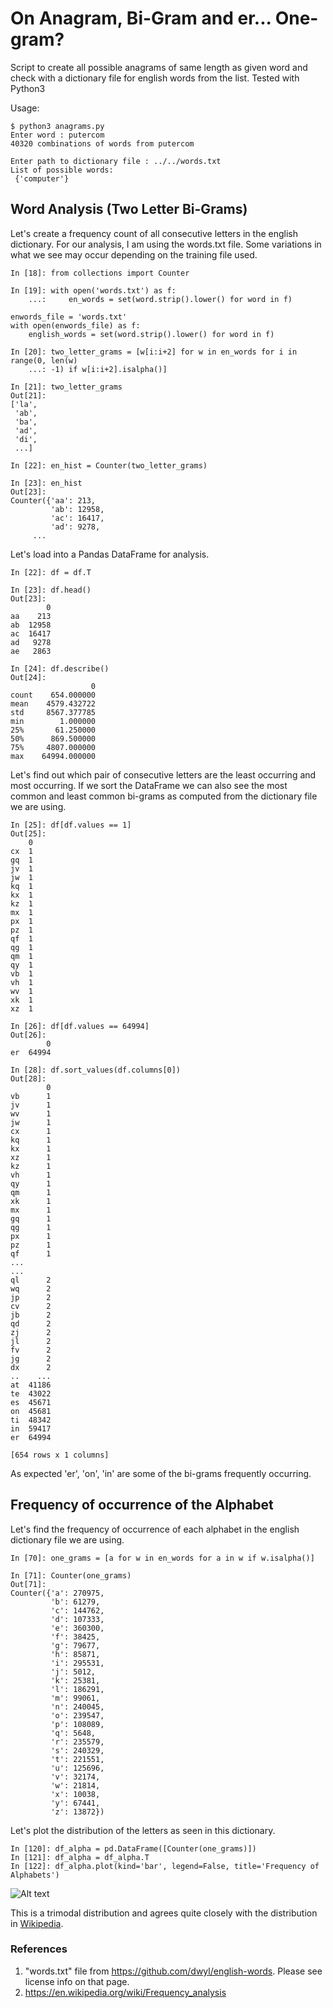 # On Anagram, Bi-Gram and er... One-gram?

Script to create all possible anagrams of same length as given word
and check with a dictionary file for english words from the list.
Tested with Python3

Usage:
```
$ python3 anagrams.py
Enter word : putercom
40320 combinations of words from putercom

Enter path to dictionary file : ../../words.txt
List of possible words:
 {'computer'}
```

## Word Analysis (Two Letter Bi-Grams)
Let's create a frequency count of all consecutive letters in the english dictionary. For our analysis, I am using the words.txt file. Some variations in what we see may occur depending on the training file used.

```
In [18]: from collections import Counter 

In [19]: with open('words.txt') as f:                                           
    ...:     en_words = set(word.strip().lower() for word in f)

enwords_file = 'words.txt'
with open(enwords_file) as f:
    english_words = set(word.strip().lower() for word in f)

In [20]: two_letter_grams = [w[i:i+2] for w in en_words for i in range(0, len(w)
    ...: -1) if w[i:i+2].isalpha()]

In [21]: two_letter_grams
Out[21]: 
['la',
 'ab',
 'ba',
 'ad',
 'di',
 ...]

In [22]: en_hist = Counter(two_letter_grams)

In [23]: en_hist
Out[23]: 
Counter({'aa': 213,
         'ab': 12958,
         'ac': 16417,
         'ad': 9278,
	 ...

```

Let's load into a Pandas DataFrame for analysis.

```
In [22]: df = df.T

In [23]: df.head()
Out[23]: 
        0
aa    213
ab  12958
ac  16417
ad   9278
ae   2863

In [24]: df.describe()
Out[24]: 
                  0
count    654.000000
mean    4579.432722
std     8567.377785
min        1.000000
25%       61.250000
50%      869.500000
75%     4807.000000
max    64994.000000

```

Let's find out which pair of consecutive letters are the least occurring and most occurring. If we sort the DataFrame we can also see the most common and least common bi-grams as computed from the dictionary file we are using.

```
In [25]: df[df.values == 1]
Out[25]: 
    0
cx  1
gq  1
jv  1
jw  1
kq  1
kx  1
kz  1
mx  1
px  1
pz  1
qf  1
qg  1
qm  1
qy  1
vb  1
vh  1
wv  1
xk  1
xz  1

In [26]: df[df.values == 64994]
Out[26]: 
        0
er  64994

In [28]: df.sort_values(df.columns[0])
Out[28]: 
        0
vb      1
jv      1
wv      1
jw      1
cx      1
kq      1
kx      1
xz      1
kz      1
vh      1
qy      1
qm      1
xk      1
mx      1
gq      1
qg      1
px      1
pz      1
qf      1
...
...
ql      2
wq      2
jp      2
cv      2
jb      2
qd      2
zj      2
jl      2
fv      2
jg      2
dx      2
..    ...
at  41186
te  43022
es  45671
on  45681
ti  48342
in  59417
er  64994

[654 rows x 1 columns]

```
As expected 'er', 'on', 'in' are some of the bi-grams frequently occurring.

## Frequency of occurrence of the Alphabet
Let's find the frequency of occurrence of each alphabet in the english dictionary file we are using.

```
In [70]: one_grams = [a for w in en_words for a in w if w.isalpha()]

In [71]: Counter(one_grams)
Out[71]: 
Counter({'a': 270975,
         'b': 61279,
         'c': 144762,
         'd': 107333,
         'e': 360300,
         'f': 38425,
         'g': 79677,
         'h': 85871,
         'i': 295531,
         'j': 5012,
         'k': 25381,
         'l': 186291,
         'm': 99061,
         'n': 240045,
         'o': 239547,
         'p': 108089,
         'q': 5648,
         'r': 235579,
         's': 240329,
         't': 221551,
         'u': 125696,
         'v': 32174,
         'w': 21814,
         'x': 10038,
         'y': 67441,
         'z': 13872})

```

Let's plot the distribution of the letters as seen in this dictionary.

```
In [120]: df_alpha = pd.DataFrame([Counter(one_grams)])
In [121]: df_alpha = df_alpha.T
In [122]: df_alpha.plot(kind='bar', legend=False, title='Frequency of Alphabets')
```

![Alt text](img/alpha_freq.png "Frequency of Alphabets in the English Dictionary")

This is a trimodal distribution and agrees quite closely with the distribution in [Wikipedia](https://en.wikipedia.org/wiki/Frequency_analysis).

### References
1. "words.txt" file from https://github.com/dwyl/english-words. Please see license info on that page.
2. https://en.wikipedia.org/wiki/Frequency_analysis